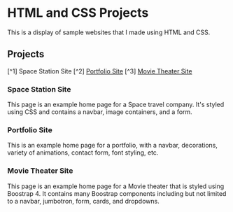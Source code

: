# HTML and CSS Projects
This is a display of sample websites that I made using HTML and CSS.
## Projects
[^1] Space Station Site 
[^2] [Portfolio Site](https://ahmed-ghafoori.github.io/Portfolio/)
[^3] [Movie Theater Site](https://github.com/Ahmed-Ghafoori/AOLwork/blob/main/CSSassignment.html)
### Space Station Site
This page is an example home page for a Space travel company. It's styled using CSS and contains a navbar, image containers, and a form.
### Portfolio Site
This is an example home page for a portfolio, with a navbar, decorations, variety of animations, contact form, font styling, etc.
### Movie Theater Site
This page is an example home page for a Movie theater that is styled using Boostrap 4. It contains many Boostrap components including but not limited to a navbar, jumbotron, form, cards, and dropdowns.
